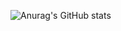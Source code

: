 ![Anurag's GitHub stats](https://github-readme-stats.vercel.app/api?username=kazukiyoda7&show_icons=true&theme=radical)
